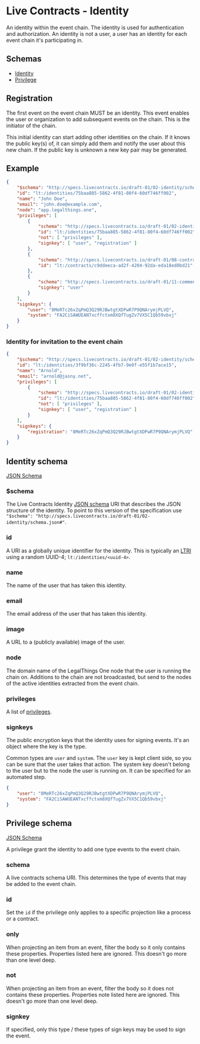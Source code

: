 # Live Contracts - Identity

An identity within the event chain. The identity is used for authentication and authorization. An identity is not a
user, a user has an identity for each event chain it's participating in.

## Schemas

* [Identity](#identity-schema)
* [Privilege](#privilege-schema)

## Registration

The first event on the event chain MUST be an identity. This event enables the user or organization to add subsequent
events on the chain. This is the initiator of the chain.

This initial identity can start adding other identities on the chain. If it knows the public key(s) of, it can simply
add them and notify the user about this new chain. If the public key is unknown a new key pair may be generated.

## Example

```json
{
    "$schema": "http://specs.livecontracts.io/draft-01/02-identity/schema.json#",
    "id": "lt:/identities/75baa885-5862-4f81-80f4-60df746ff002",
    "name": "John Doe",
    "email": "john.doe@example.com",
    "node": "app.legalthings.one",
    "privileges": [
        {
            "schema": "http://specs.livecontracts.io/draft-01/02-identity/schema.json#",
            "id": "lt:/identities/75baa885-5862-4f81-80f4-60df746ff002",
            "not": [ "privileges" ],
            "signkey": [ "user", "registration" ]
        },
        {
            "schema": "http://specs.livecontracts.io/draft-01/08-contract/schema.json#",
            "id": "lt:/contracts/c9ddeeca-ad2f-4204-92da-eda18ed0bd21"
        },
        {
            "schema": "http://specs.livecontracts.io/draft-01/11-comment/schema.json#",
            "signkey": "user"
        }
    ],
    "signkeys": {
        "user": "8MeRTc26xZqPmQ3Q29RJBwtgtXDPwR7P9QNArymjPLVQ",
        "system": "FA2CiSAWUEANTxcffctxm8XQfTugZv7VX5C1Qb59vbxj"
    }
}
```

### Identity for invitation to the event chain

```json
{
    "$schema": "http://specs.livecontracts.io/draft-01/02-identity/schema.json#",
    "id": "lt:/identities/3f9bf36c-2245-4fb7-9e0f-e55f1b7ace15",
    "name": "Arnold",
    "email": "arnold@jasny.net",
    "privileges": [
        {
            "schema": "http://specs.livecontracts.io/draft-01/02-identity/schema.json#",
            "id": "lt:/identities/75baa885-5862-4f81-80f4-60df746ff002",
            "not": [ "privileges" ],
            "signkey": [ "user", "registration" ]
        }
    ],
    "signkeys": {
        "registration": "8MeRTc26xZqPmQ3Q29RJBwtgtXDPwR7P9QNArymjPLVQ"
    }
}
```

## Identity schema

[JSON Schema](http://specs.livecontracts.io/draft-01/02-identity/schema.json#)

### $schema

The Live Contracts Identity [JSON schema](http://json-schema.org) URI that describes the JSON structure of the identity.
To point to this version of the specification use `"$schema": "http://specs.livecontracts.io/draft-01/02-identity/schema.json#"`.

### id

A URI as a globally unique identifier for the identity. This is typically an [LTRI](http://specs.livecontracts.io/draft-01/00-ltri/)
using a random UUID-4; `lt:/identities/<uuid-4>`.

### name

The name of the user that has taken this identity.

### email

The email address of the user that has taken this identity.

### image

A URL to a (publicly available) image of the user.

### node

The domain name of the LegalThings One node that the user is running the chain on. Additions to the chain are not
broadcasted, but send to the nodes of the active identities extracted from the event chain.

### privileges

A list of [privileges](#privilege).

### signkeys

The public encryption keys that the identity uses for signing events. It's an object where the key is the type.

Common types are `user` and `system`. The `user` key is kept client side, so you can be sure that the user takes that
action. The system key doesn't belong to the user but to the node the user is running on. It can be specified for an
automated step.

```json
{
    "user": "8MeRTc26xZqPmQ3Q29RJBwtgtXDPwR7P9QNArymjPLVQ",
    "system": "FA2CiSAWUEANTxcffctxm8XQfTugZv7VX5C1Qb59vbxj"
}
```

## Privilege schema

[JSON Schema](http://specs.livecontracts.io/draft-01/02-identity/schema.json#privilege)

A privilege grant the identity to add one type events to the event chain.

### schema

A live contracts schema URI. This determines the type of events that may be added to the event chain.

### id

Set the `id` if the privilege only applies to a specific projection like a process or a contract.

### only

When projecting an item from an event, filter the body so it only contains these properties. Properties listed here
are ignored. This doesn't go more than one level deep.

### not

When projecting an item from an event, filter the body so it does not contains these properties. Properties note listed
here are ignored. This doesn't go more than one level deep.

### signkey

If specified, only this type / these types of sign keys may be used to sign the event.
